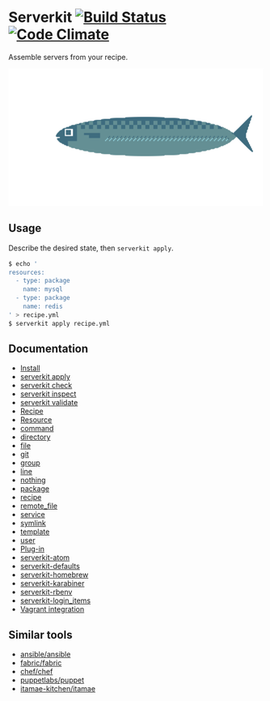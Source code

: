 # Serverkit [![Build Status](https://travis-ci.org/serverkit/serverkit.svg)](https://travis-ci.org/serverkit/serverkit) [![Code Climate](https://codeclimate.com/github/serverkit/serverkit/badges/gpa.svg)](https://codeclimate.com/github/serverkit/serverkit)
Assemble servers from your recipe.

![Server (thx 1041uuu)](/images/server.png)

## Usage
Describe the desired state, then `serverkit apply`.

```sh
$ echo '
resources:
  - type: package
    name: mysql
  - type: package
    name: redis
' > recipe.yml
$ serverkit apply recipe.yml
```

## Documentation
- [Install](/doc/install.md)
- [serverkit apply](/doc/action_apply.md)
- [serverkit check](/doc/action_check.md)
- [serverkit inspect](/doc/action_inspect.md)
- [serverkit validate](/doc/action_validate.md)
- [Recipe](/doc/recipe.md)
- [Resource](/doc/resource.md)
 - [command](/doc/resource_command.md)
 - [directory](/doc/resource_directory.md)
 - [file](/doc/resource_file.md)
 - [git](/doc/resource_git.md)
 - [group](/doc/resource_group.md)
 - [line](/doc/resource_line.md)
 - [nothing](/doc/resource_nothing.md)
 - [package](/doc/resource_package.md)
 - [recipe](/doc/resource_recipe.md)
 - [remote_file](/doc/resource_remote_file.md)
 - [service](/doc/resource_service.md)
 - [symlink](/doc/resource_symlink.md)
 - [template](/doc/resource_template.md)
 - [user](/doc/resource_user.md)
- [Plug-in](/doc/plug_in.md)
 - [serverkit-atom](https://github.com/r7kamura/serverkit-atom)
 - [serverkit-defaults](https://github.com/r7kamura/serverkit-defaults)
 - [serverkit-homebrew](https://github.com/r7kamura/serverkit-homebrew)
 - [serverkit-karabiner](https://github.com/r7kamura/serverkit-karabiner)
 - [serverkit-rbenv](https://github.com/r7kamura/serverkit-rbenv)
 - [serverkit-login_items](https://github.com/take/serverkit-login_items)
- [Vagrant integration](/doc/vagrant_integration.md)

## Similar tools
- [ansible/ansible](https://github.com/ansible/ansible)
- [fabric/fabric](https://github.com/fabric/fabric)
- [chef/chef](https://github.com/chef/chef)
- [puppetlabs/puppet](https://github.com/puppetlabs/puppet)
- [itamae-kitchen/itamae](https://github.com/itamae-kitchen/itamae)
